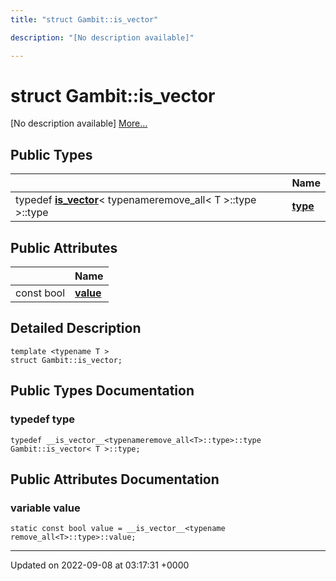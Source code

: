 ```yaml
---
title: "struct Gambit::is_vector"

description: "[No description available]"

---
```


# struct Gambit::is_vector



[No description available] [More...](#detailed-description)

## Public Types

|                | Name           |
| -------------- | -------------- |
| typedef [__is_vector__](/documentation/code/classes/structgambit_1_1____is__vector____/)< typenameremove_all< T >::type >::type | **[type](/documentation/code/classes/structgambit_1_1is__vector/#typedef-type)**  |

## Public Attributes

|                | Name           |
| -------------- | -------------- |
| const bool | **[value](/documentation/code/classes/structgambit_1_1is__vector/#variable-value)**  |

## Detailed Description

```
template <typename T >
struct Gambit::is_vector;
```

## Public Types Documentation

### typedef type

```
typedef __is_vector__<typenameremove_all<T>::type>::type Gambit::is_vector< T >::type;
```


## Public Attributes Documentation

### variable value

```
static const bool value = __is_vector__<typename remove_all<T>::type>::value;
```


-------------------------------

Updated on 2022-09-08 at 03:17:31 +0000